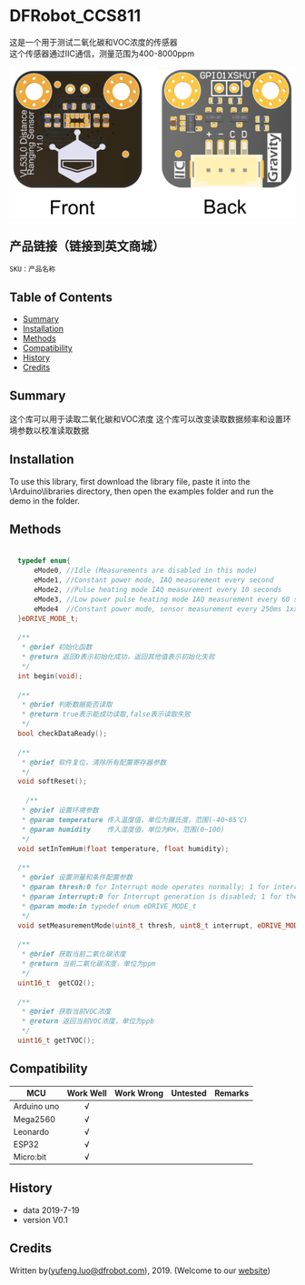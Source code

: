 # DFRobot_CCS811
这是一个用于测试二氧化碳和VOC浓度的传感器<br>
这个传感器通过IIC通信，测量范围为400-8000ppm<br>

![正反面svg效果图](https://github.com/ouki-wang/DFRobot_Sensor/raw/master/resources/images/SEN0245svg1.png)


## 产品链接（链接到英文商城）
    SKU：产品名称
   
## Table of Contents

* [Summary](#summary)
* [Installation](#installation)
* [Methods](#methods)
* [Compatibility](#compatibility)
* [History](#history)
* [Credits](#credits)

## Summary

这个库可以用于读取二氧化碳和VOC浓度
这个库可以改变读取数据频率和设置环境参数以校准读取数据

## Installation

To use this library, first download the library file, paste it into the \Arduino\libraries directory, then open the examples folder and run the demo in the folder.

## Methods

```C++

  typedef enum{
      eMode0, //Idle (Measurements are disabled in this mode)
      eMode1, //Constant power mode, IAQ measurement every second
      eMode2, //Pulse heating mode IAQ measurement every 10 seconds
      eMode3, //Low power pulse heating mode IAQ measurement every 60 seconds
      eMode4  //Constant power mode, sensor measurement every 250ms 1xx: Reserved modes (For future use)
  }eDRIVE_MODE_t;

  /**
   * @brief 初始化函数
   * @return 返回0表示初始化成功，返回其他值表示初始化失败
   */
  int begin(void);
  
  /**
   * @brief 判断数据能否读取
   * @return true表示能成功读取,false表示读取失败
   */
  bool checkDataReady();

  /**
   * @brief 软件复位，清除所有配置寄存器参数
   */
  void softReset();
  
    /**
   * @brief 设置环境参数
   * @param temperature 传入温度值，单位为摄氏度，范围(-40~85℃)
   * @param humidity    传入湿度值，单位为RH，范围(0~100)
   */
  void setInTemHum(float temperature, float humidity);
  
  /**
   * @brief 设置测量和条件配置参数
   * @param thresh:0 for Interrupt mode operates normally; 1 for interrupt mode only asserts the nINT signal (driven low) if the new
   * @param interrupt:0 for Interrupt generation is disabled; 1 for the nINT signal is asserted (driven low) when a new sample is ready in
   * @param mode:in typedef enum eDRIVE_MODE_t
   */
  void setMeasurementMode(uint8_t thresh, uint8_t interrupt, eDRIVE_MODE_t mode);
   
  /**
   * @brief 获取当前二氧化碳浓度
   * @return 当前二氧化碳浓度，单位为ppm
   */
  uint16_t  getCO2();

  /**
   * @brief 获取当前VOC浓度
   * @return 返回当前VOC浓度，单位为ppb
   */
  uint16_t getTVOC();
```

## Compatibility

MCU                | Work Well    | Work Wrong   | Untested    | Remarks
------------------ | :----------: | :----------: | :---------: | -----
Arduino uno        |      √       |              |             | 
Mega2560        |      √       |              |             | 
Leonardo        |      √       |              |             | 
ESP32        |      √       |              |             | 
Micro:bit        |      √       |              |             | 


## History

- data 2019-7-19
- version V0.1


## Credits

Written by(yufeng.luo@dfrobot.com), 2019. (Welcome to our [website](https://www.dfrobot.com/))





